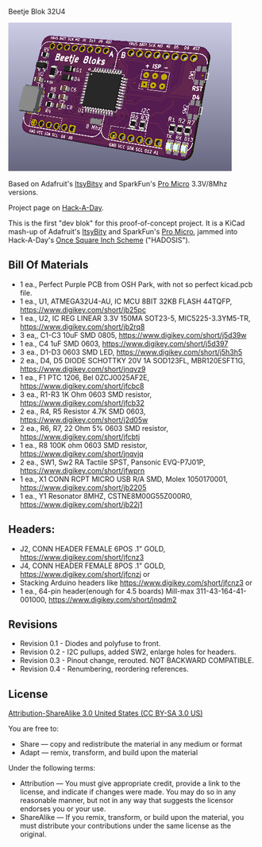 Beetje Blok 32U4

![Beetje Block](project.png) 

Based on Adafruit's [ItsyBitsy](https://learn.adafruit.com/introducting-itsy-bitsy-32u4) and SparkFun's [Pro Micro](https://www.sparkfun.com/products/12587) 3.3V/8Mhz versions.

Project page on [Hack-A-Day](https://hackaday.io/project/160638-beetje-bloks).

This is the first "dev blok" for this proof-of-concept project.  It is a KiCad mash-up of Adafruit's [ItsyBity](https://learn.adafruit.com/introducting-itsy-bitsy-32u4) and SparkFun's [Pro Micro](https://www.sparkfun.com/products/12587), jammed into Hack-A-Day's [Once Square Inch Scheme](https://hackaday.io/project/7813-the-square-inch-project) ("HADOSIS").

Bill Of Materials
----------------
  
- 1 ea., Perfect Purple PCB from OSH Park, with not so perfect kicad.pcb file.
- 1 ea., U1, ATMEGA32U4-AU, IC MCU 8BIT 32KB FLASH 44TQFP, https://www.digikey.com/short/jb25pc
- 1 ea., U2, IC REG LINEAR 3.3V 150MA SOT23-5, MIC5225-3.3YM5-TR, https://www.digikey.com/short/jb2rq8
- 3 ea,, C1-C3 10uF SMD 0805, https://www.digikey.com/short/j5d39w 
- 1 ea., C4 1uF SMD 0603, https://www.digikey.com/short/j5d397
- 3 ea., D1-D3 0603 SMD LED, https://www.digikey.com/short/j5h3h5
- 2 ea., D4, D5 DIODE SCHOTTKY 20V 1A SOD123FL, MBR120ESFT1G, https://www.digikey.com/short/jnqvz9
- 1 ea., F1 PTC 1206, Bel 0ZCJ0025AF2E, https://www.digikey.com/short/jfcbc8
- 3 ea., R1-R3 1K Ohm 0603 SMD resistor, https://www.digikey.com/short/jfcb32
- 2 ea., R4, R5 Resistor 4.7K SMD 0603, https://www.digikey.com/short/j2d05w
- 2 ea., R6, R7, 22 Ohm 5% 0603 SMD resistor, https://www.digikey.com/short/jfcbtj
- 1 ea., R8 100K ohm 0603 SMD resistor, https://www.digikey.com/short/jnqvjq
- 2 ea., SW1, Sw2 RA Tactile SPST, Pansonic EVQ-P7J01P, https://www.digikey.com/short/jfwprn
- 1 ea., X1 CONN RCPT MICRO USB R/A SMD, Molex 1050170001, https://www.digikey.com/short/jb2205
- 1 ea., Y1 Resonator 8MHZ, CSTNE8M00G55Z000R0, https://www.digikey.com/short/jb22j1


Headers:
--------
- J2, CONN HEADER FEMALE 6POS .1" GOLD, https://www.digikey.com/short/jfcnz3
- J4, CONN HEADER FEMALE 8POS .1" GOLD, https://www.digikey.com/short/jfcnzj
   or
- Stacking Arduino headers like https://www.digikey.com/short/jfcnz3
   or
- 1 ea., 64-pin header(enough for 4.5 boards) Mill-max 311-43-164-41-001000, https://www.digikey.com/short/jnqdm2

Revisions
----------------
- Revision 0.1 - Diodes and polyfuse to front.
- Revision 0.2 - I2C pullups, added SW2, enlarge holes for headers.
- Revision 0.3 - Pinout change, rerouted. NOT BACKWARD COMPATIBLE.
- Revision 0.4 - Renumbering, reordering references.

License
----------------
[Attribution-ShareAlike 3.0 United States (CC BY-SA 3.0 US)](https://creativecommons.org/licenses/by-sa/3.0/us/)

You are free to:

- Share — copy and redistribute the material in any medium or format
- Adapt — remix, transform, and build upon the material

Under the following terms:

- Attribution — You must give appropriate credit, provide a link to the license, and indicate if changes were made. You may do so in any reasonable manner, but not in any way that suggests the licensor endorses you or your use.
- ShareAlike — If you remix, transform, or build upon the material, you must distribute your contributions under the same license as the original.